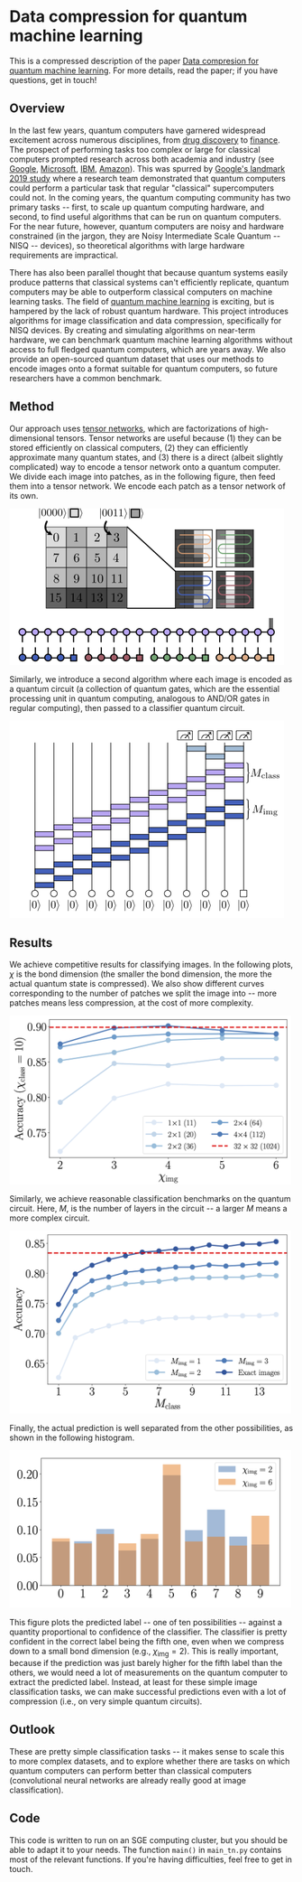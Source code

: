 # Data compression for quantum machine learning
This is a compressed description of the paper [Data compresion for quantum machine learning](https://journals.aps.org/prresearch/abstract/10.1103/PhysRevResearch.4.043007). For more details, read the paper; if you have questions, get in touch!

## Overview
In the last few years, quantum computers have garnered widespread excitement across numerous disciplines, from [drug discovery](https://ieeexplore.ieee.org/abstract/document/8585034/) to [finance](https://www.sciencedirect.com/science/article/pii/S2405428318300571). The prospect of performing tasks too complex or large for classical computers prompted research across both academia and industry (see [Google](https://www.technologyreview.com/2019/10/23/102523/google-ceo-quantum-supremacy-interview-with-sundar-pichai/), [Microsoft](https://azure.microsoft.com/en-us/solutions/quantum-computing/), [IBM](https://quantum-computing.ibm.com/), [Amazon](https://aws.amazon.com/braket/)). This was spurred by [Google's landmark 2019 study](https://www.nature.com/articles/s41586-019-1666-5?categoryid=2849273&discountcode=DSI19S?categoryid=2849273) where a research team demonstrated that quantum computers could perform a particular task that regular "classical" supercomputers could not. In the coming years, the quantum computing community has two primary tasks -- first, to scale up quantum computing hardware, and second, to find useful algorithms that can be run on quantum computers. For the near future, however, quantum computers are noisy and hardware constrained (in the jargon, they are Noisy Intermediate Scale Quantum -- NISQ -- devices), so theoretical algorithms with large hardware requirements are impractical. 

There has also been parallel thought that because quantum systems easily produce patterns that classical systems can't efficiently replicate, quantum computers may be able to outperform classical computers on machine learning tasks. The field of [quantum machine learning](https://www.nature.com/articles/nature23474) is exciting, but is hampered by the lack of robust quantum hardware. This project introduces algorithms for image classification and data compression, specifically for NISQ devices. By creating and simulating algorithms on near-term hardware, we can benchmark quantum machine learning algorithms without access to full fledged quantum computers, which are years away. We also provide an open-sourced quantum dataset that uses our methods to encode images onto a format suitable for quantum computers, so future researchers have a common benchmark. 

## Method
Our approach uses [tensor networks](https://iopscience.iop.org/article/10.1088/1751-8121/aa6dc3/meta), which are factorizations of high-dimensional tensors. Tensor networks are useful because (1) they can be stored efficiently on classical computers, (2) they can efficiently approximate many quantum states, and (3) there is a  direct (albeit slightly complicated) way to encode a tensor network onto a quantum computer. We divide each image into patches, as in the following figure, then feed them into a tensor network. We encode each patch as a tensor network of its own.

![Our method for image compression / classification with tensor networks.](./img/tn.png "Tensor network")

Similarly, we introduce a second algorithm where each image is encoded as a quantum circuit (a collection of quantum gates, which are the essential processing unit in quantum computing, analogous to AND/OR gates in regular computing), then passed to a classifier quantum circuit.

![Our method for image compression / classification with circuits.](./img/circuit.png "Circuit")

## Results
We achieve competitive results for classifying images. In the following plots, $\chi$ is the bond dimension (the smaller the bond dimension, the more the actual quantum state is compressed). We also show different curves corresponding to the number of patches we split the image into -- more patches means less compression, at the cost of more complexity. 

<img src="img/tn_test_accuracy.png" width="500" />

Similarly, we achieve reasonable classification benchmarks on the quantum circuit. Here, $M$, is the number of layers in the circuit -- a larger $M$ means a more complex circuit. 

<img src="img/circuit_test_accuracy.png" width="500" />

Finally, the actual prediction is well separated from the other possibilities, as shown in the following histogram.

<img src="img/histograms.png" width="500" />

This figure plots the predicted label -- one of ten possibilities -- against a quantity proportional to confidence of the classifier. The classifier is pretty confident in the correct label being the fifth one, even when we compress down to a small bond dimension (e.g., $\chi_{\text{img}} = 2$). This is really important, because if the prediction was just barely higher for the fifth label than the others, we would need a lot of measurements on the quantum computer to extract the predicted label. Instead, at least for these simple image classification tasks, we can make successful predictions even with a lot of compression (i.e., on very simple quantum circuits).

## Outlook
These are pretty simple classification tasks -- it makes sense to scale this to more complex datasets, and to explore whether there are tasks on which quantum computers can perform better than classical computers (convolutional neural networks are already really good at image classification). 

## Code
This code is written to run on an SGE computing cluster, but you should be able to adapt it to your needs. The function `main()` in `main_tn.py` contains most of the relevant functions. If you're having difficulties, feel free to get in touch.